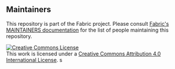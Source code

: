 ## Maintainers

This repository is part of the Fabric project.
Please consult [Fabric's MAINTAINERS documentation](https://github.com/hyperledger/fabric/blob/master/docs/source/MAINTAINERS.rst) for the list of people maintaining this repository.

<a rel="license" href="http://creativecommons.org/licenses/by/4.0/"><img alt="Creative Commons License" style="border-width:0" src="https://i.creativecommons.org/l/by/4.0/88x31.png" /></a><br />This work is licensed under a <a rel="license" href="http://creativecommons.org/licenses/by/4.0/">Creative Commons Attribution 4.0 International License</a>.
s
